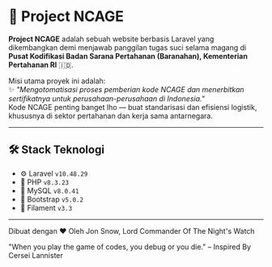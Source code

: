# 📝 Project NCAGE

**Project NCAGE** adalah sebuah website berbasis Laravel yang dikembangkan demi menjawab panggilan tugas suci selama magang di **Pusat Kodifikasi Badan Sarana Pertahanan (Baranahan), Kementerian Pertahanan RI** 🇮🇩.

Misi utama proyek ini adalah:  
✨ *"Mengotomatisasi proses pemberian kode NCAGE dan menerbitkan sertifikatnya untuk perusahaan-perusahaan di Indonesia."*  
Kode NCAGE penting banget lho — buat standarisasi dan efisiensi logistik, khususnya di sektor pertahanan dan kerja sama antarnegara.

---

## 🛠️ Stack Teknologi

- ⚙️ Laravel `v10.48.29`
- 🐘 PHP `v8.3.23`
- 🐬 MySQL `v8.0.41`
- 🎨 Bootstrap `v5.0.2`
- 🌸 Filament `v3.3`

---
Dibuat dengan ❤️ Oleh Jon Snow, Lord Commander Of The Night's Watch

"When you play the game of codes, you debug or you die." – Inspired By Cersei Lannister
